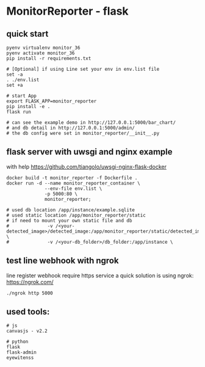 # MonitorReporter - flask

## quick start
```
pyenv virtualenv monitor_36
pyenv activate monitor_36
pip install -r requirements.txt

# [Optional] if using Line set your env in env.list file
set -a
. ./env.list
set +a

# start App
export FLASK_APP=monitor_reporter
pip install -e .
flask run

# can see the example demo in http://127.0.0.1:5000/bar_chart/
# and db detail in http://127.0.0.1:5000/admin/
# the db config were set in monitor_reporter/__init__.py

```


## flask server with uwsgi and nginx example
with help https://github.com/tiangolo/uwsgi-nginx-flask-docker
```
docker build -t monitor_reporter -f Dockerfile .
docker run -d --name monitor_reporter_container \
              --env-file env.list \
              -p 5000:80 \
              monitor_reporter;

# used db location /app/instance/example.sqlite
# used static location /app/monitor_reporter/static
# if need to mount your own static file and db
#              -v /<your-detected_image>/detected_image:/app/monitor_reporter/static/detected_image \
#              -v /<your-db_folder>/db_folder:/app/instance \
```


## test line webhook with ngrok
line register webhook require https service
a quick solution is using ngrok: https://ngrok.com/
```
./ngrok http 5000
```


## used tools:
```
# js
canvasjs - v2.2

# python
flask
flask-admin
eyewitenss
```

